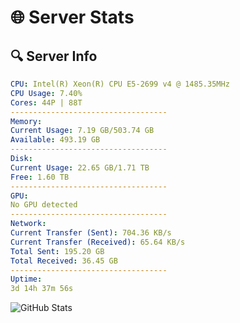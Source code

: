 # 🌐 Server Stats
## 🔍 Server Info
```yaml
CPU: Intel(R) Xeon(R) CPU E5-2699 v4 @ 1485.35MHz
CPU Usage: 7.40%
Cores: 44P | 88T
-----------------------------------
Memory:
Current Usage: 7.19 GB/503.74 GB
Available: 493.19 GB
-----------------------------------
Disk:
Current Usage: 22.65 GB/1.71 TB
Free: 1.60 TB
-----------------------------------
GPU:
No GPU detected
-----------------------------------
Network:
Current Transfer (Sent): 704.36 KB/s
Current Transfer (Received): 65.64 KB/s
Total Sent: 195.20 GB
Total Received: 36.45 GB
-----------------------------------
Uptime:
3d 14h 37m 56s
```
![GitHub Stats](https://img.shields.io/badge/Updated-2025-04-23_07:46:44-blue)